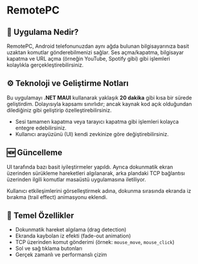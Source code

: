 <h1>RemotePC</h1>

<h2>📱 Uygulama Nedir?</h2>
<p>
RemotePC, Android telefonunuzdan aynı ağda bulunan bilgisayarınıza basit uzaktan komutlar gönderebilmenizi sağlar.
Ses açma/kapatma, bilgisayar kapatma ve URL açma (örneğin YouTube, Spotify gibi) gibi işlemleri kolaylıkla gerçekleştirebilirsiniz.
</p>

<h2>⚙️ Teknoloji ve Geliştirme Notları</h2>
<p>
Bu uygulamayı <strong>.NET MAUI</strong> kullanarak yaklaşık <strong>20 dakika</strong> gibi kısa bir sürede geliştirdim.
Dolayısıyla kapsamı sınırlıdır; ancak kaynak kod açık olduğundan dilediğiniz gibi geliştirip özelleştirebilirsiniz.
</p>
<ul>
  <li>Sesi tamamen kapatma veya tarayıcı kapatma gibi işlemleri kolayca entegre edebilirsiniz.</li>
  <li>Kullanıcı arayüzünü (UI) kendi zevkinize göre değiştirebilirsiniz.</li>
</ul>

<h2>🆕 Güncelleme</h2>
<p>
UI tarafında bazı basit iyileştirmeler yapıldı. Ayrıca dokunmatik ekran üzerinden sürükleme hareketleri algılanarak,
arka plandaki TCP bağlantısı üzerinden ilgili komutlar masaüstü uygulamasına iletiliyor.
</p>
<p>
Kullanıcı etkileşimlerini görselleştirmek adına, dokunma sırasında ekranda iz bırakma (trail effect) animasyonu eklendi.
</p>

<h2>🚀 Temel Özellikler</h2>
<ul>
  <li>Dokunmatik hareket algılama (drag detection)</li>
  <li>Ekranda kaybolan iz efekti (fade-out animation)</li>
  <li>TCP üzerinden komut gönderimi (örnek: <code>mouse_move</code>, <code>mouse_click</code>)</li>
  <li>Sol ve sağ tıklama butonları</li>
  <li>Gerçek zamanlı ve performanslı çizim</li>
</ul>
